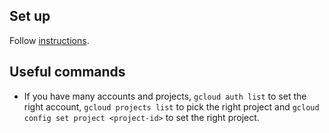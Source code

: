 ## Set up

Follow [instructions](https://cloud.google.com/sdk/docs/install).

## Useful commands

- If you have many accounts and projects, `gcloud auth list` to set the right account, `gcloud projects list` to pick the right project and `gcloud config set project <project-id>` to set the right project. 
